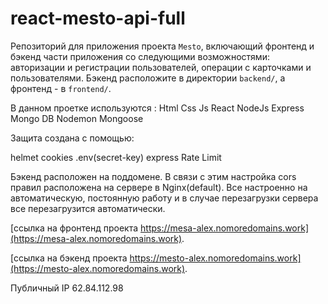 # react-mesto-api-full
Репозиторий для приложения проекта `Mesto`, включающий фронтенд и бэкенд части приложения со следующими возможностями: авторизации и регистрации пользователей, операции с карточками и пользователями. Бэкенд расположите в директории `backend/`, а фронтенд - в `frontend/`. 

В данном проетке используются :
 Html
 Css
 Js
 React
 NodeJs
 Express 
 Mongo DB
 Nodemon
 Mongoose

Защита создана с помощью:

 helmet
 cookies
 .env(secret-key)
 express Rate Limit

Бэкенд расположен на поддомене. В связи с этим настройка cors правил расположена на сервере в Nginx(default). Все настроенно на автоматическую, постоянную работу и в случае перезагрузки сервера все перезагрузится автоматически.
  
[ссылка на фронтенд проекта https://mesa-alex.nomoredomains.work](https://mesa-alex.nomoredomains.work). 

[ссылка на бэкенд проектa https://mesto-alex.nomoredomains.work](https://mesto-alex.nomoredomains.work). 

Публичный IP 62.84.112.98 

